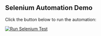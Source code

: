 ## Selenium Automation Demo  
Click the button below to run the automation:  

[![Run Selenium Test](https://img.shields.io/badge/Run-Google%20Automation-blue)](https://github.com/dev-l33t/selenium-automation-demo/actions/workflows/selenium.yml)

